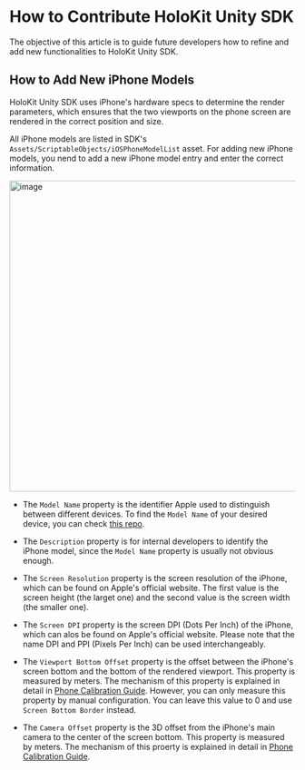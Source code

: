 # How to Contribute HoloKit Unity SDK

The objective of this article is to guide future developers how to refine and add new functionalities to HoloKit Unity SDK.

## How to Add New iPhone Models

HoloKit Unity SDK uses iPhone's hardware specs to determine the render parameters, which ensures that the two viewports on the phone screen are rendered in the correct position and size.

All iPhone models are listed in SDK's `Assets/ScriptableObjects/iOSPhoneModelList` asset. For adding new iPhone models, you nend to add a new iPhone model entry and enter the correct information.

<img width="548" alt="image" src="https://github.com/holoi/holokit-unity-sdk/assets/44870300/269828f1-22f6-4067-b4f5-a921c0b9060c">

- The `Model Name` property is the identifier Apple used to distinguish between different devices. To find the `Model Name` of your desired device, you can check [this repo](https://github.com/pluwen/apple-device-model-list).

- The `Description` property is for internal developers to identify the iPhone model, since the `Model Name` property is usually not obvious enough.

- The `Screen Resolution` property is the screen resolution of the iPhone, which can be found on Apple's official website. The first value is the screen height (the larget one) and the second value is the screen width (the smaller one).

- The `Screen DPI` property is the screen DPI (Dots Per Inch) of the iPhone, which can alos be found on Apple's official website. Please note that the name DPI and PPI (Pixels Per Inch) can be used interchangeably.

- The `Viewport Bottom Offset` property is the offset between the iPhone's screen bottom and the bottom of the rendered viewport. This property is measured by meters. The mechanism of this property is explained in detail in [Phone Calibration Guide](./Phone_Calibration_Guide.md#step-2-determine-viewportbottomoffset). However, you can only measure this property by manual configuration. You can leave this value to 0 and use `Screen Bottom Border` instead.

- The `Camera Offset` property is the 3D offset from the iPhone's main camera to the center of the screen bottom. This property is measured by meters. The mechanism of this proerty is explained in detail in [Phone Calibration Guide](./Phone_Calibration_Guide.md#step-3-determine-cameraoffset).

